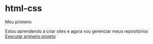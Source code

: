 # html-css
 Meu primeiro
 
 Estou aprendendo a criar sites e agora vou gerenciar meus repositórios
 <a href="https://github.com/gabrielfreita/html-css/blob/main/exercicios/ex001/index.html">Executar primeiro projeto</a>